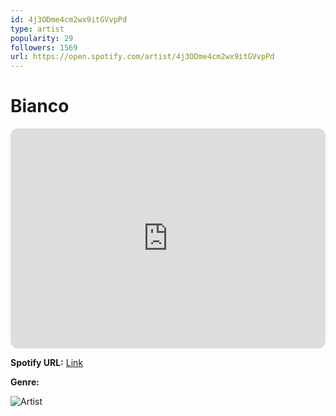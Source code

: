 ```yaml
---
id: 4j3ODme4cm2wx9itGVvpPd
type: artist
popularity: 29
followers: 1569
url: https://open.spotify.com/artist/4j3ODme4cm2wx9itGVvpPd
---
```

# Bianco

<iframe style="border-radius:12px" src="https://open.spotify.com/embed/artist/4j3ODme4cm2wx9itGVvpPd" width="100%" height="352" frameBorder="0" allowfullscreen="" allow="autoplay; clipboard-write; encrypted-media; fullscreen; picture-in-picture" loading="lazy"></iframe>

**Spotify URL:** [Link](https://open.spotify.com/artist/4j3ODme4cm2wx9itGVvpPd)

**Genre:** 

![Artist](https://i.scdn.co/image/ab6761610000e5eb4a864b38d7cea398a46f58df)
